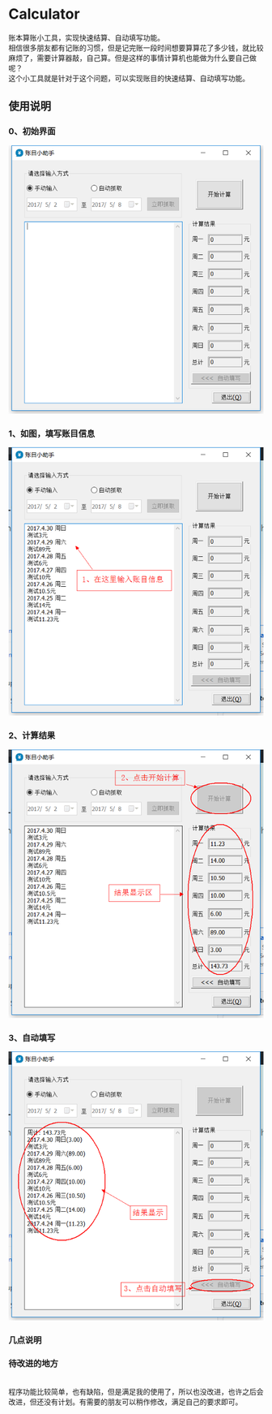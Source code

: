 ﻿# Calculator
账本算账小工具，实现快速结算、自动填写功能。
<br>相信很多朋友都有记账的习惯，但是记完账一段时间想要算算花了多少钱，就比较麻烦了，需要计算器敲，自己算。但是这样的事情计算机也能做为什么要自己做呢？
<br>这个小工具就是针对于这个问题，可以实现账目的快速结算、自动填写功能。
## 使用说明
### 0、初始界面
![](https://github.com/FlashSnail/Calculator/raw/master/ProjectResourse/0.png)  
### 1、如图，填写账目信息
![](https://github.com/FlashSnail/Calculator/raw/master/ProjectResourse/1.png) 
### 2、计算结果
![](https://github.com/FlashSnail/Calculator/raw/master/ProjectResourse/2.png) 
### 3、自动填写
![](https://github.com/FlashSnail/Calculator/raw/master/ProjectResourse/3.png) 
### 几点说明
### 待改进的地方
<br>
程序功能比较简单，也有缺陷，但是满足我的使用了，所以也没改进，也许之后会改进，但还没有计划。有需要的朋友可以稍作修改，满足自己的要求即可。
